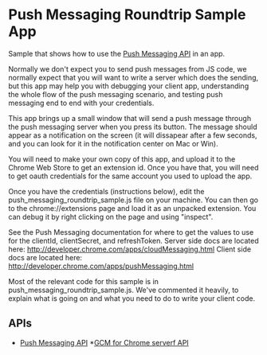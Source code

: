 # Push Messaging Roundtrip Sample App

Sample that shows how to use the [Push Messaging
API](http://developer.chrome.com/trunk/apps/pushMessaging.html) in an app.

Normally we don't expect you to send push messages from JS code, we normally
expect that you will want to write a server which does the sending, but this app may
help you with debugging your client app, understanding the whole flow of the
push messaging scenario, and testing push messaging end to end with your
credentials.

This app brings up a small window that will send a push message through
the push messaging server when you press its button.  The message should
appear as a notification on the screen (it will dissapear after a few
seconds, and you can look for it in the notification center on Mac or Win).

You will need to make your own copy of this app, and upload it to the
Chrome Web Store to get an extension id. Once you have that, you will need
to get oauth credentials for the same account you used to upload the app.

Once you have the credentials (instructions below), edit the
push_messaging_roundtrip_sample.js
file on your machine. You can then go to the chrome://extensions page and
load it as an unpacked extension. You can debug it by right clicking on the
page and using "inspect".

See the Push Messaging documentation for where to get the values to use for
the clientId, clientSecret, and refreshToken.
Server side docs are located here:
http://developer.chrome.com/apps/cloudMessaging.html
Client side docs are located here:
http://developer.chrome.com/apps/pushMessaging.html


Most of the relevant code for this sample is in push_messaging_roundtrip_sample.js.
We've commented it heavily, to explain what is going on and what you need to do
to write your client code.

## APIs

* [Push Messaging API](http://developer.chrome.com/trunk/apps/pushMessaging.html)
*[GCM for Chrome serverf API](http://developer.chrome.com/trunk/apps/cloudMessaging.html)